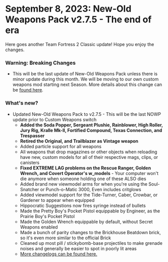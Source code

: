 # September 8, 2023: New-Old Weapons Pack v2.7.5 - The end of era
Here goes another Team Fortress 2 Classic update! Hope you enjoy the changes.

### Warning: Breaking Changes
* This will be the last update of New-Old Weapons Pack unless there is minor update during this month. We will be moving to our own custom weapons mod starting next Season. More details about this change can be [found here](https://github.com/Project-Unison/Changelogs-And-News/discussions/29).

### What's new?
* Updated New-Old Weapons Pack to v2.7.5 - This will be the last NOWP update prior to Custom Weapons switch
    * **Added the Soda Popper, Sergeant Plushie, Rainblower, High Roller, Jury Rig, Kralle Mk-II, Fortified Compound, Texas Connection, and Trespasser**
    * **Retired the Original, and Trailblazer as Vintage weapon**
    * Added particle support for all weapons
    * All weapons that drop magazines or other objects when reloading have new, custom models for all of their respective mags, clips, or canisters
    * **Fixed EXTREME LAG problems on the Rescue Ranger, Golden Wrench, and Covert Operator's w_models** - Your computer won't die anymore when someone holding one of these ALSO dies
    * Added brand new viewmodel arms for when you're using the Soul-Snatcher or Punch-o-Matic 3000, Even includes critglows
    * Added viewmodel support for the Tide-Turner, Caber, Crowbar, or Gardener to appear when equipped
    * Hippocratic Suggestions now fires syringe instead of bullets
    * Made the Pretty Boy's Pocket Pistol equippable by Engineer, as the Prairie Boy's Pocket Pistol
    * Made the Golden Wrench equippable by default, without Secret Weapons enabled
    * Made a bunch of parity changes to the Brickhouse Beatdown brick, so it's even more similar to the official Brick
    * Cleaned up most pill / stickybomb-base projectiles to make grenade noises and generally be easier to spot in poorly lit areas
    * [More changelogs can be found here.](https://pastebin.com/hErPmvsj)
